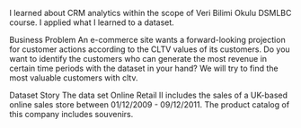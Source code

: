 I learned about CRM analytics within the scope of Veri Bilimi Okulu DSMLBC course. I applied what I learned to a dataset.

Business Problem
An e-commerce site wants a forward-looking projection for customer actions according to the CLTV values of its customers.
Do you want to identify the customers who can generate the most revenue in certain time periods with the dataset in your hand? We will try to find the most valuable customers with cltv.

Dataset Story
The data set  Online Retail II includes the sales of a UK-based online sales store between 01/12/2009 - 09/12/2011.  The product catalog of this company includes souvenirs.
